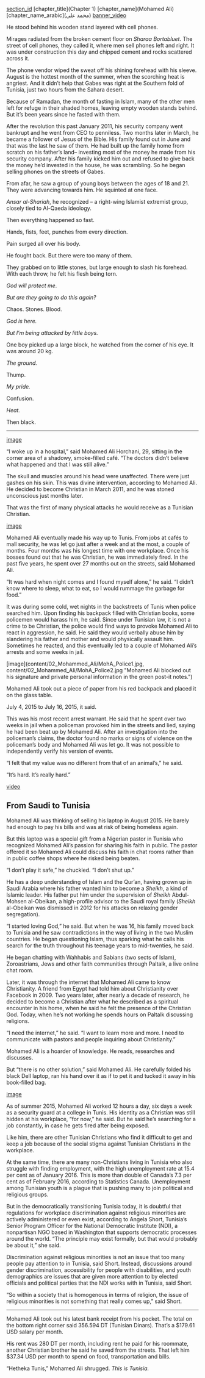 [section_id](mohammed_ali)
[chapter_title](Chapter 1)
[chapter_name](Mohamed Ali)
[chapter_name_arabic](محمد علي)
[banner_video](content/02_Mohammed_Ali/video/MohamedAli_CapHeader1.mp4)

He stood behind his wooden stand layered with cell phones. 

Mirages radiated from the broken cement floor on _Sharaa Bortabluet_. The street of cell phones, they called it, where men sell phones left and right. It was under construction this day and chipped cement and rocks scattered across it. 

The phone vendor wiped the sweat off his shining forehead with his sleeve. August is the hottest month of the summer, when the scorching heat is angriest. And it didn’t help that Gabes was right at the Southern fold of Tunisia, just two hours from the Sahara desert.

Because of Ramadan, the month of fasting in Islam, many of the other men left for refuge in their shaded homes, leaving empty wooden stands behind. But it’s been years since he fasted with them.  

After the revolution this past January 2011, his security company went bankrupt and he went from CEO to penniless. Two months later in March, he became a follower of Jesus of the Bible. His family found out in June and that was the last he saw of them. He had built up the family home from scratch on his father’s land– investing most of the money he made from his security company. After his family kicked him out and refused to give back the money he’d invested in the house, he was scrambling. So he began selling phones on the streets of Gabes. 

From afar, he saw a group of young boys between the ages of 18 and 21. They were advancing towards him. He squinted at one face. 

_Ansar al-Shariah_, he recognized – a right-wing Islamist extremist group, closely tied to Al-Qaeda ideology. 

Then everything happened so fast. 

Hands, fists, feet, punches from every direction. 

Pain surged all over his body. 

He fought back. But there were too many of them. 

They grabbed on to little stones, but large enough to slash his forehead. With each throw, he felt his flesh being torn. 

_God will protect me_.  

_But are they going to do this again?_ 

Chaos. Stones. Blood. 

_God is here._ 

_But I’m being attacked by little boys._

One boy picked up a large block, he watched from the corner of his eye. It was around 20 kg. 

_The ground._

Thump.

_My pride._

Confusion.

_Heat._

Then black.

---

[image](content/02_Mohammed_Ali/MohA_IMG1.jpg " ")

“I woke up in a hospital,” said Mohamed Ali Horchani, 29, sitting in the corner area of a shadowy, smoke-filled café. “The doctors didn’t believe what happened and that I was still alive.” 

The skull and muscles around his head were unaffected. There were just gashes on his skin. This was divine intervention, according to Mohamed Ali. He decided to become Christian in March 2011, and he was stoned unconscious just months later.

That was the first of many physical attacks he would receive as a Tunisian Christian. 

[image](Mohamed_multimedia " ")

Mohamed Ali eventually made his way up to Tunis. From jobs at cafés to mall security, he was let go just after a week and at the most, a couple of months. Four months was his longest time with one workplace. Once his bosses found out that he was Christian, he was immediately fired. In the past five years, he spent over 27 months out on the streets, said Mohamed Ali. 

“It was hard when night comes and I found myself alone,” he said. “I didn’t know where to sleep, what to eat, so I would rummage the garbage for food.” 

It was during some cold, wet nights in the backstreets of Tunis when police searched him. Upon finding his backpack filled with Christian books, some policemen would harass him, he said. Since under Tunisian law, it is not a crime to be Christian, the police would find ways to provoke Mohamed Ali to react in aggression, he said. He said they would verbally abuse him by slandering his father and mother and would physically assault him. Sometimes he reacted, and this eventually led to a couple of Mohamed Ali’s arrests and some weeks in jail. 


[image](content/02_Mohammed_Ali/MohA_Police1.jpg, content/02_Mohammed_Ali/MohA_Police2.jpg "Mohamed Ali blocked out his signature and private personal information in the green post-it notes.")

Mohamed Ali took out a piece of paper from his red backpack and placed it on the glass table. 

July 4, 2015 to July 16, 2015, it said.  

This was his most recent arrest warrant. He said that he spent over two weeks in jail when a policeman provoked him in the streets and lied, saying he had been beat up by Mohamed Ali. After an investigation into the policeman’s claims, the doctor found no marks or signs of violence on the policeman’s body and Mohamed Ali was let go. It was not possible to independently verify his version of events.

“I felt that my value was no different from that of an animal’s,” he said. 

“It’s hard. It’s really hard.” 

[video](content/02_Mohammed_Ali/video/MohamedAli_Video1.mp4 " ")

## From Saudi to Tunisia 

Mohamed Ali was thinking of selling his laptop in August 2015. He barely had enough to pay his bills and was at risk of being homeless again. 

But this laptop was a special gift from a Nigerian pastor in Tunisia who recognized Mohamed Ali’s passion for sharing his faith in public. The pastor offered it so Mohamed Ali could discuss his faith in chat rooms rather than in public coffee shops where he risked being beaten. 

“I don’t play it safe,” he chuckled. “I don’t shut up.” 

He has a deep understanding of Islam and the Qur’an, having grown up in Saudi Arabia where his father wanted him to become a _Sheikh_, a kind of Islamic leader. His father put him under the supervision of _Sheikh_ Abdul-Mohsen al-Obeikan, a high-profile advisor to the Saudi royal family (_Sheikh_ al-Obeikan was dismissed in 2012 for his attacks on relaxing gender segregation). 

“I started loving God,” he said.  But when he was 16, his family moved back to Tunisia and he saw contradictions in the way of living in the two Muslim countries. He began questioning Islam, thus sparking what he calls his search for the truth throughout his teenage years to mid-twenties, he said. 

He began chatting with Wahhabis and Sabians (two sects of Islam), Zoroastrians, Jews and other faith communities through Paltalk, a live online chat room.  

Later, it was through the internet that Mohamed Ali came to know Christianity. A friend from Egypt had told him about Christianity over Facebook in 2009.  Two years later, after nearly a decade of research, he decided to become a Christian after what he described as a spiritual encounter in his home, when he said he felt the presence of the Christian God. Today, when he’s not working he spends hours on Paltalk discussing religions. 

“I need the internet,” he said. “I want to learn more and more. I need to communicate with pastors and people inquiring about Christianity.” 

Mohamed Ali is a hoarder of knowledge. He reads, researches and discusses. 

But “there is no other solution,” said Mohamed Ali. He carefully folded his black Dell laptop, ran his hand over it as if to pet it and tucked it away in his book-filled bag.

[image](content/02_Mohammed_Ali/MohA_Bag1.jpg " ")

As of summer 2015, Mohamed Ali worked 12 hours a day, six days a week as a security guard at a college in Tunis. His identity as a Christian was still hidden at his workplace, “for now,” he said. But he said he’s searching for a job constantly, in case he gets fired after being exposed. 

Like him, there are other Tunisian Christians who find it difficult to get and keep a job because of the social stigma against Tunisian Christians in the workplace. 

At the same time, there are many non-Christians living in Tunisia who also struggle with finding employment, with the high unemployment rate at 15.4 per cent as of January 2016. This is more than double of Canada’s 7.3 per cent as of February 2016, according to Statistics Canada. Unemployment among Tunisian youth is a plague that is pushing many to join political and religious groups. 

But in the democratically transitioning Tunisia today, it is doubtful that regulations for workplace discrimination against religious minorities are actively administered or even exist, according to Angela Short, Tunisia’s Senior Program Officer for the National Democratic Institute (NDI), a nonpartisan NGO based in Washington that supports democratic processes around the world. “The principle may exist formally, but that would probably be about it,” she said. 

Discrimination against religious minorities is not an issue that too many people pay attention to in Tunisia, said Short. Instead, discussions around gender discrimination, accessibility for people with disabilities, and youth demographics are issues that are given more attention to by elected officials and political parties that the NDI works with in Tunisia, said Short. 

“So within a society that is homogenous in terms of religion, the issue of religious minorities is not something that really comes up,” said Short.

---

Mohamed Ali took out his latest bank receipt from his pocket. The total on the bottom right corner said 356.594 DT (Tunisian Dinars). That’s a $179.61 USD salary per month.  

His rent was 280 DT per month, including rent he paid for his roommate, another Christian brother he said he saved from the streets. That left him $37.34 USD per month to spend on food, transportation and bills. 

“Hetheka Tunis,” Mohamed Ali shrugged. _This is Tunisia._


